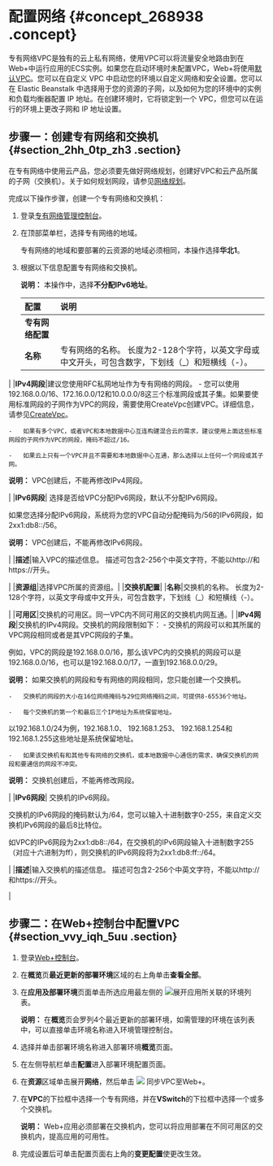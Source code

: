# 配置网络 {#concept_268938 .concept}

专有网络VPC是独有的云上私有网络，使用VPC可以将流量安全地路由到在Web+中运行应用的ECS实例。如果您在启动环境时未配置VPC，Web+将使用[默认VPC](../../SP_22/DNVPC11839992/ZH-CN_TP_2438_V7.dita)。您可以在自定义 VPC 中启动您的环境以自定义网络和安全设置。您可以在 Elastic Beanstalk 中选择用于您的资源的子网，以及如何为您的环境中的实例和负载均衡器配置 IP 地址。在创建环境时，它将锁定到一个 VPC，但您可以在运行的环境上更改子网和 IP 地址设置。

## 步骤一：创建专有网络和交换机 {#section_2hh_0tp_zh3 .section}

在专有网络中使用云产品，您必须要先做好网络规划，创建好VPC和云产品所属的子网（交换机）。关于如何规划网段，请参见[网络规划](../../cn.zh-CN/最佳实践/网络规划.md#)。

完成以下操作步骤，创建一个专有网络和交换机：

1.  登录[专有网络管理控制台](https://vpcnext.console.aliyun.com)。
2.  在顶部菜单栏，选择专有网络的地域。

    专有网络的地域和要部署的云资源的地域必须相同，本操作选择**华北1**。

3.  根据以下信息配置专有网络和交换机。

    **说明：** 本操作中，选择**不分配IPv6地址**。

    |配置|说明|
    |:-|:-|
    |**专有网络配置**|
    |**名称**|专有网络的名称。 长度为2-128个字符，以英文字母或中文开头，可包含数字，下划线（\_）和短横线（-）。

 |
    |**IPv4网段**|建议您使用RFC私网地址作为专有网络的网段。     -   您可以使用192.168.0.0/16、172.16.0.0/12和10.0.0.0/8这三个标准网段或其子集。如果要使用标准网段的子网作为VPC的网段，需要使用CreateVpc创建VPC。详细信息，请参见[CreateVpc](../../cn.zh-CN/API参考/专有网络（VPC）/CreateVpc.md#)。

    -   如果有多个VPC，或者VPC和本地数据中心互连构建混合云的需求，建议使用上面这些标准网段的子网作为VPC的网段，掩码不超过/16。

    -   如果云上只有一个VPC并且不需要和本地数据中心互通，那么选择以上任何一个网段或其子网。

 **说明：** VPC创建后，不能再修改IPv4网段。

 |
    |**IPv6网段**| 选择是否给VPC分配IPv6网段，默认不分配IPv6网段。

 如果您选择分配IPv6网段，系统将为您的VPC自动分配掩码为/56的IPv6网段，如2xx1:db8::/56。

 **说明：** VPC创建后，不能再修改IPv6网段。

 |
    |**描述**|输入VPC的描述信息。 描述可包含2-256个中英文字符，不能以http://和https://开头。

 |
    |**资源组**|选择VPC所属的资源组。|
    |**交换机配置**|
    |**名称**|交换机的名称。 长度为2-128个字符，以英文字母或中文开头，可包含数字，下划线（\_）和短横线（-）。

 |
    |**可用区**|交换机的可用区。同一VPC内不同可用区的交换机内网互通。|
    |**IPv4网段**|交换机的IPv4网段。交换机的网段限制如下：     -   交换机的网段可以和其所属的VPC网段相同或者是其VPC网段的子集。

例如，VPC的网段是192.168.0.0/16，那么该VPC内的交换机的网段可以是192.168.0.0/16，也可以是192.168.0.0/17，一直到192.168.0.0/29。

**说明：** 如果交换机的网段和专有网络的网段相同，您只能创建一个交换机。

    -   交换机的网段的大小在16位网络掩码与29位网络掩码之间，可提供8-65536个地址。

    -   每个交换机的第一个和最后三个IP地址为系统保留地址。

以192.168.1.0/24为例，192.168.1.0、 192.168.1.253、 192.168.1.254和192.168.1.255这些地址是系统保留地址。

    -   如果该交换机有和其他专有网络的交换机，或本地数据中心通信的需求，确保交换机的网段和要通信的网段不冲突。

 **说明：** 交换机创建后，不能再修改网段。

 |
    |**IPv6网段**| 交换机的IPv6网段。

 交换机的IPv6网段的掩码默认为/64，您可以输入十进制数字0-255，来自定义交换机IPv6网段的最后8比特位。

 如VPC的IPv6网段为2xx1:db8::/64，在交换机的IPv6网段输入十进制数字255（对应十六进制为ff），则交换机的IPv6网段将为2xx1:db8:ff::/64。

 |
    |**描述**|输入交换机的描述信息。 描述可包含2-256个中英文字符，不能以http://和https://开头。

 |


## 步骤二：在Web+控制台中配置VPC {#section_vvy_iqh_5uu .section}

1.  登录[Web+控制台](https://webplus.console.aliyun.com)。
2.  在**概览**页**最近更新的部署环境**区域的右上角单击**查看全部**。
3.  在**应用及部署环境**页面单击所选应用最左侧的 ![](http://static-aliyun-doc.oss-cn-hangzhou.aliyuncs.com/assets/img/163212/156324889947117_zh-CN.png)展开应用所关联的环境列表。

    **说明：** 在**概览**页会罗列4个最近更新的部署环境，如需管理的环境在该列表中，可以直接单击环境名称进入环境管理控制台。

4.  选择并单击部署环境名称进入部署环境**概览**页面。
5.  在左侧导航栏单击**配置**进入部署环境配置页面。
6.  在**资源**区域单击展开**网络**，然后单击 ![](http://static-aliyun-doc.oss-cn-hangzhou.aliyuncs.com/assets/img/222006/156324890047671_zh-CN.png) 同步VPC至Web+。
7.  在**VPC**的下拉框中选择一个专有网络，并在**VSwitch**的下拉框中选择一个或多个交换机。

    **说明：** Web+应用必须部署在交换机内，您可以将应用部署在不同可用区的交换机内，提高应用的可用性。

8.  完成设置后可单击配置页面右上角的**变更配置**使更改生效。

